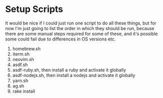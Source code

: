 # Setup Scripts

It would be nice if I could just run one script to do all these things,
but for now I'm just going to list the order in which they should be
run, because there are some manual steps required for some of these,
and it's possible some could fail due to differences in OS versions etc.

01. homebrew.sh
02. iterm.sh
03. neovim.sh
04. asdf.sh
05. asdf-ruby.sh, then install a ruby and activate it globally
07. asdf-nodejs.sh, then install a nodejs and activate it globally
08. yarn.sh
09. ag.sh
10. rake install

